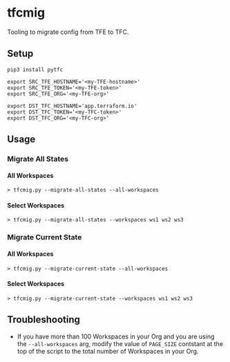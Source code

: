 # tfcmig
Tooling to migrate config from TFE to TFC.

## Setup
```
pip3 install pytfc

export SRC_TFE_HOSTNAME='<my-TFE-hostname>'
export SRC_TFE_TOKEN='<my-TFE-token>'
export SRC_TFE_ORG='<my-TFE-org>'

export DST_TFC_HOSTNAME='app.terraform.io'
export DST_TFC_TOKEN='<my-TFC-token>'
export DST_TFC_ORG='<my-TFC-org>'
```

## Usage

### Migrate All States

#### All Workspaces
```
> tfcmig.py --migrate-all-states --all-workspaces
```

#### Select Workspaces
```
> tfcmig.py --migrate-all-states --workspaces ws1 ws2 ws3
```

### Migrate Current State

#### All Workspaces
```
> tfcmig.py --migrate-current-state --all-workspaces
```

#### Select Workspaces
```
> tfcmig.py --migrate-current-state --workspaces ws1 ws2 ws3
```

## Troubleshooting
- If you have more than 100 Workspaces in your Org and you are using the `--all-workspaces` arg, modify the value of `PAGE_SIZE` contstant at the top of the script to the total number of Workspaces in your Org.